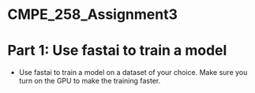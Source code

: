 # CMPE_258_Assignment3

# Part 1: Use fastai to train a model

-   Use fastai to train a model on a dataset of your choice. Make sure you turn on the GPU to make the training faster.
